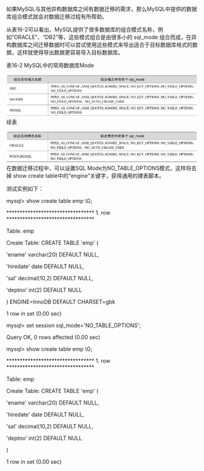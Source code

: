 

如果MySQL与其他异构数据库之间有数据迁移的需求，那么MySQL中提供的数据库组合模式就会对数据迁移过程有所帮助。

从表16-2可以看出，MySQL提供了很多数据库的组合模式名称，例如“ORACLE”、“DB2”等，这些模式组合是由很多小的 sql_mode 组合而成，在异构数据库之间迁移数据时可以尝试使用这些模式来导出适合于目标数据库格式的数据，这样就使得导出数据更容易导入目标数据库。

表16-2 MySQL中的常用数据库Mode



![figure_0243_0130.jpg](../images/figure_0243_0130.jpg)
续表



![figure_0244_0131.jpg](../images/figure_0244_0131.jpg)
在数据迁移过程中，可以设置SQL Mode为NO_TABLE_OPTIONS模式，这样将去掉 show create table中的“engine”关键字，获得通用的建表脚本。

测试实例如下：

mysql> show create table emp \G;

********************************* 1. row *********************************

Table: emp

Create Table: CREATE TABLE 'emp' (

'ename' varchar(20) DEFAULT NULL,

'hiredate' date DEFAULT NULL,

'sal' decimal(10,2) DEFAULT NULL,

'deptno' int(2) DEFAULT NULL

) ENGINE=InnoDB DEFAULT CHARSET=gbk

1 row in set (0.00 sec)

mysql> set session sql_mode='NO_TABLE_OPTIONS';

Query OK, 0 rows affected (0.00 sec)

mysql> show create table emp \G;

********************************* 1. row *********************************

Table: emp

Create Table: CREATE TABLE 'emp' (

'ename' varchar(20) DEFAULT NULL,

'hiredate' date DEFAULT NULL,

'sal' decimal(10,2) DEFAULT NULL,

'deptno' int(2) DEFAULT NULL

)

1 row in set (0.00 sec)




